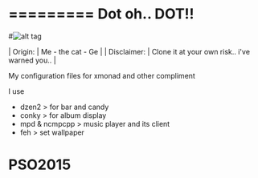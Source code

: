 =========
Dot oh.. DOT!! 
=========

#![alt tag](https://github.com/gegenokitaro/dot/blob/master/the-cat.png)

| Origin:     | Me - the cat - Ge                             |
| Disclaimer: | Clone it at your own risk.. i've warned you.. |

My configuration files for xmonad and other compliment

I use
+  dzen2 > for bar and candy
+  conky > for album display
+  mpd & ncmpcpp > music player and its client
+  feh > set wallpaper


# PSO2015 

